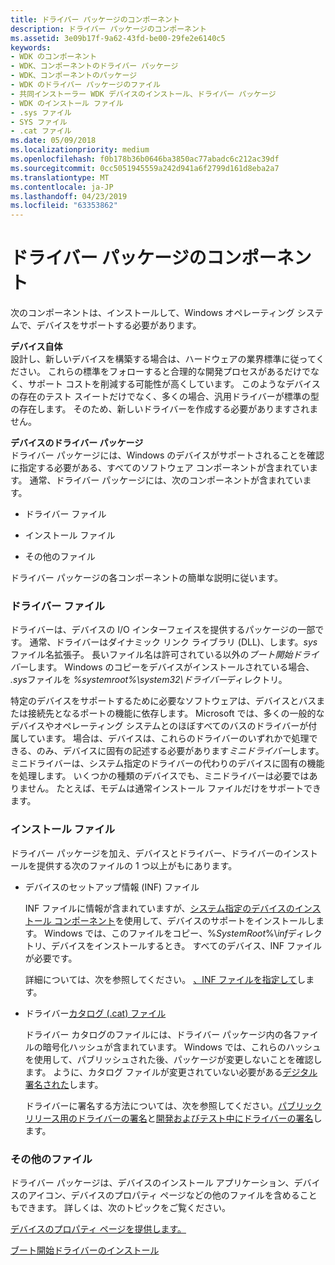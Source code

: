 ```yaml
---
title: ドライバー パッケージのコンポーネント
description: ドライバー パッケージのコンポーネント
ms.assetid: 3e09b17f-9a62-43fd-be00-29fe2e6140c5
keywords:
- WDK のコンポーネント
- WDK、コンポーネントのドライバー パッケージ
- WDK、コンポーネントのパッケージ
- WDK のドライバー パッケージのファイル
- 共同インストーラー WDK デバイスのインストール、ドライバー パッケージ
- WDK のインストール ファイル
- .sys ファイル
- SYS ファイル
- .cat ファイル
ms.date: 05/09/2018
ms.localizationpriority: medium
ms.openlocfilehash: f0b178b36b0646ba3850ac77abadc6c212ac39df
ms.sourcegitcommit: 0cc5051945559a242d941a6f2799d161d8eba2a7
ms.translationtype: MT
ms.contentlocale: ja-JP
ms.lasthandoff: 04/23/2019
ms.locfileid: "63353862"
---
```

# <a name="components-of-a-driver-package"></a>ドライバー パッケージのコンポーネント





次のコンポーネントは、インストールして、Windows オペレーティング システムで、デバイスをサポートする必要があります。

<a href="" id="the-device-itself"></a>**デバイス自体**  
設計し、新しいデバイスを構築する場合は、ハードウェアの業界標準に従ってください。 これらの標準をフォローすると合理的な開発プロセスがあるだけでなく、サポート コストを削減する可能性が高くしています。 このようなデバイスの存在のテスト スイートだけでなく、多くの場合、汎用ドライバーが標準の型の存在します。 そのため、新しいドライバーを作成する必要がありますされません。

<a href="" id="the-driver-package-for-the-device"></a>**デバイスのドライバー パッケージ**  
ドライバー パッケージには、Windows のデバイスがサポートされることを確認に指定する必要がある、すべてのソフトウェア コンポーネントが含まれています。 通常、ドライバー パッケージには、次のコンポーネントが含まれています。

-   ドライバー ファイル

-   インストール ファイル

-   その他のファイル

ドライバー パッケージの各コンポーネントの簡単な説明に従います。

### <a name="driver-files"></a>ドライバー ファイル

ドライバーは、デバイスの I/O インターフェイスを提供するパッケージの一部です。 通常、ドライバーはダイナミック リンク ライブラリ (DLL)、します。*sys*ファイル名拡張子。 長いファイル名は許可されている以外の*ブート開始ドライバー*します。 Windows のコピーをデバイスがインストールされている場合、 *.sys*ファイルを *%systemroot%\\system32\\ドライバー*ディレクトリ。

特定のデバイスをサポートするために必要なソフトウェアは、デバイスとバスまたは接続先となるポートの機能に依存します。 Microsoft では、多くの一般的なデバイスやオペレーティング システムとのほぼすべてのバスのドライバーが付属しています。 場合は、デバイスは、これらのドライバーのいずれかで処理できる、のみ、デバイスに固有の記述する必要があります*ミニドライバー*します。 ミニドライバーは、システム指定のドライバーの代わりのデバイスに固有の機能を処理します。 いくつかの種類のデバイスでも、ミニドライバーは必要ではありません。 たとえば、モデムは通常インストール ファイルだけをサポートできます。

### <a name="installation-files"></a>インストール ファイル

ドライバー パッケージを加え、デバイスとドライバー、ドライバーのインストールを提供する次のファイルの 1 つ以上がもにあります。

-   デバイスのセットアップ情報 (INF) ファイル

    INF ファイルに情報が含まれていますが、[システム指定のデバイスのインストール コンポーネント](system-provided-device-installation-components.md)を使用して、デバイスのサポートをインストールします。 Windows では、このファイルをコピー、%*SystemRoot*%\\*inf*ディレクトリ、デバイスをインストールするとき。 すべてのデバイス、INF ファイルが必要です。

    詳細については、次を参照してください。 [、INF ファイルを指定して](supplying-an-inf-file.md)します。

-   ドライバー[カタログ (.cat) ファイル](catalog-files.md)

    ドライバー カタログのファイルには、ドライバー パッケージ内の各ファイルの暗号化ハッシュが含まれています。 Windows では、これらのハッシュを使用して、パブリッシュされた後、パッケージが変更しないことを確認します。 ように、カタログ ファイルが変更されていない必要がある[デジタル署名された](digital-signatures.md)します。

    ドライバーに署名する方法については、次を参照してください。[パブリック リリース用のドライバーの署名](signing-drivers-for-public-release.md)と[開発およびテスト中にドライバーの署名](signing-drivers-during-development-and-test.md)します。

### <a name="other-files"></a>その他のファイル

ドライバー パッケージは、デバイスのインストール アプリケーション、デバイスのアイコン、デバイスのプロパティ ページなどの他のファイルを含めることもできます。 詳しくは、次のトピックをご覧ください。

[デバイスのプロパティ ページを提供します。](providing-device-property-pages.md)

[ブート開始ドライバーのインストール](installing-a-boot-start-driver.md)

 

 






